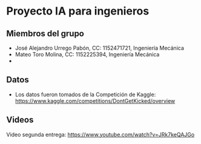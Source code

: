 # Proyecto IA para ingenieros 
## Miembros del grupo

- José Alejandro Urrego Pabón, CC: 1152471721, Ingeniería Mecánica<br>
- Mateo Toro Molina, CC: 1152225394, Ingeniería Mecánica
- 
## Datos

- Los datos fueron tomados de la Competición de Kaggle: https://www.kaggle.com/competitions/DontGetKicked/overview

## Videos

Video segunda entrega: https://www.youtube.com/watch?v=JRk7keQAJGo




